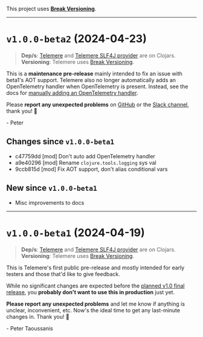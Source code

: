 This project uses [**Break Versioning**](https://www.taoensso.com/break-versioning).

---

# `v1.0.0-beta2` (2024-04-23)

> **Dep/s**: [Telemere](https://clojars.org/com.taoensso/telemere/versions/1.0.0-beta2) and [Telemere SLF4J provider](https://clojars.org/com.taoensso/slf4j-telemere/versions/1.0.0-beta2) are on Clojars.  
> **Versioning**: Telemere uses [Break Versioning](https://www.taoensso.com/break-versioning).

This is a **maintenance pre-release** mainly intended to fix an issue with beta1's AOT support. Telemere also no longer automatically adds an OpenTelemetry handler when OpenTelemetry is present. Instead, see the docs for [manually adding an OpenTelemetry handler](https://github.com/taoensso/telemere/wiki/3-Config#opentelemetry).

Please **report any unexpected problems** on [GitHub](https://github.com/taoensso/telemere/issues) or the [Slack channel](https://www.taoensso.com/telemere/slack), thank you! 🙏

\- Peter

## Changes since `v1.0.0-beta1`

* c47759dd [mod] Don't auto add OpenTelemetry handler
* a9e40296 [mod] Rename `clojure.tools.logging` sys val
* 9ccb815d [mod] Fix AOT support, don't alias conditional vars

## New since `v1.0.0-beta1`

* Misc improvements to docs

---

# `v1.0.0-beta1` (2024-04-19)

> **Dep/s**: [Telemere](https://clojars.org/com.taoensso/telemere/versions/1.0.0-beta1) and [Telemere SLF4J provider](https://clojars.org/com.taoensso/slf4j-telemere/versions/1.0.0-beta1) are on Clojars.  
> **Versioning**: Telemere uses [Break Versioning](https://www.taoensso.com/break-versioning).

This is Telemere's first public pre-release and mostly intended for early testers and those that'd like to give feedback.

While no significant changes are expected before the [planned v1.0 final release](https://www.taoensso.com/roadmap), you **probably don't want to use this in production** just yet.

**Please report any unexpected problems** and let me know if anything is unclear, inconvenient, etc. Now's the ideal time to get any last-minute changes in. Thank you! 🙏

\- Peter Taoussanis